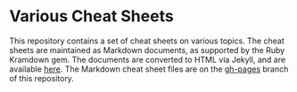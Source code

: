 # Various Cheat Sheets

This repository contains a set of cheat sheets on various topics. The cheat
sheets are maintained as Markdown documents, as supported by the Ruby
Kramdown gem. The documents are converted to HTML via Jekyll, and are
available [here](http://software.clapper.org/cheat-sheets/). The Markdown cheat
sheet files are on the [gh-pages](https://github.com/bmc/cheat-sheets/tree/gh-pages) branch of this repository.
